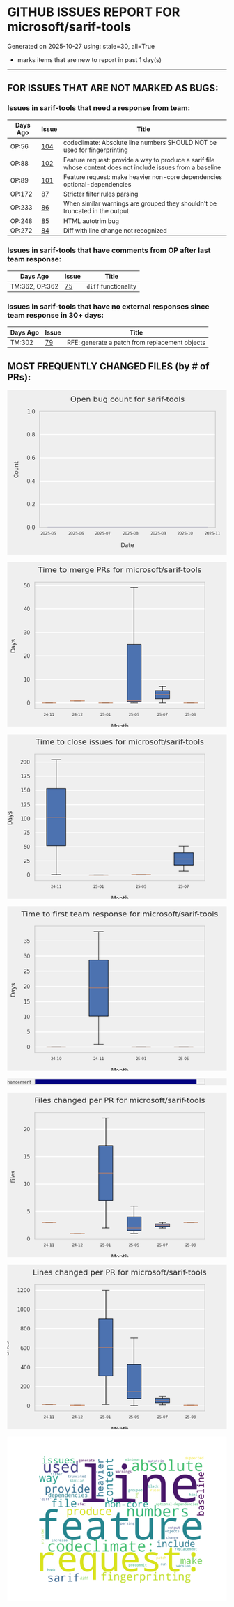 
# GITHUB ISSUES REPORT FOR microsoft/sarif-tools


Generated on 2025-10-27 using: stale=30, all=True


* marks items that are new to report in past 1 day(s)


---

## FOR ISSUES THAT ARE NOT MARKED AS BUGS:


### Issues in sarif-tools that need a response from team:

| Days Ago | Issue | Title |
| --- | --- | --- |
 |  OP:56  |[104](https://github.com/microsoft/sarif-tools/issues/104 "codeclimate: Absolute line numbers SHOULD NOT be used for fingerprinting") | codeclimate: Absolute line numbers SHOULD NOT be used for fingerprinting |
 |  OP:88  |[102](https://github.com/microsoft/sarif-tools/issues/102 "Feature request: provide a way to produce a sarif file whose content does not include issues from a baseline") | Feature request: provide a way to produce a sarif file whose content does not include issues from a baseline |
 |  OP:89  |[101](https://github.com/microsoft/sarif-tools/issues/101 "Feature request: make heavier non-core dependencies optional-dependencies") | Feature request: make heavier non-core dependencies optional-dependencies |
 |  OP:172  |[87](https://github.com/microsoft/sarif-tools/issues/87 "Stricter filter rules parsing") | Stricter filter rules parsing |
 |  OP:233  |[86](https://github.com/microsoft/sarif-tools/issues/86 "When similar warnings are grouped they shouldn't be truncated in the output") | When similar warnings are grouped they shouldn't be truncated in the output |
 |  OP:248  |[85](https://github.com/microsoft/sarif-tools/issues/85 "HTML autotrim bug") | HTML autotrim bug |
 |  OP:272  |[84](https://github.com/microsoft/sarif-tools/issues/84 "Diff with line change not recognized") | Diff with line change not recognized |

### Issues in sarif-tools that have comments from OP after last team response:

| Days Ago | Issue | Title |
| --- | --- | --- |
 |  TM:362, OP:362  |[75](https://github.com/microsoft/sarif-tools/issues/75 "`diff` functionality") | `diff` functionality |

### Issues in sarif-tools that have no external responses since team response in 30+ days:

| Days Ago | Issue | Title |
| --- | --- | --- |
 |  TM:302  |[79](https://github.com/microsoft/sarif-tools/issues/79 "RFE: generate a patch from replacement objects") | RFE: generate a patch from replacement objects |





## MOST FREQUENTLY CHANGED FILES (by # of PRs):



![](bugcount.png)

![](time_to_merge_prs.png)

![](time_to_close_issues.png)

![](time_to_first_response.png)

![](label_frequencies.png)

![](files_changed_per_pr.png)

![](lines_changed_per_pr.png)

![](termcloud.png)